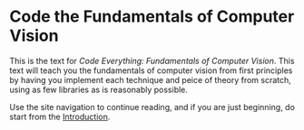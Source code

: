 # Code the Fundamentals of Computer Vision

This is the text for _Code Everything: Fundamentals of Computer Vision_. This
text will teach you the fundamentals of computer vision from first principles by
having you implement each technique and peice of theory from scratch, using as
few libraries as is reasonably possible.

Use the site navigation to continue reading, and if you are just beginning, do
start from the [Introduction](000_introduction/introduction.md).
